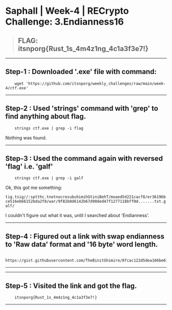 # Saphall | Week-4 | RECrypto Challenge: 3.Endianness16

> ## FLAG: itsnporg{Rust_1s_4m4z1ng_4c1a3f3e7!}

*** 

## Step-1 : Downloaded '.exe' file with command:

        wget 'https://github.com/itsnporg/weekly_challenges/raw/main/week-4/ctf.exe'

*** 

## Step-2 : Used 'strings' command  with 'grep' to find anything about flag.

        strings ctf.exe | grep -i flag 

Nothing was found.

*** 

## Step-3 : Used the command again with reversed 'flag' i.e. 'galf'

        strings ctf.exe | grep -i galf 

Ok, this got me something:

`tig.tsig//:sptthc.tnetnocresubuhimihGtiniBehT/moaed5d221cacf8/er36196bce516eb66152bda2f8/war/9f82b8d6142b67d90ded47f1277118bff0d.......txt.galf/`

I couldn't figure out what it was, until I searched about 'Endianness'.

*** 

## Step-4 : Figured out a link with swap endianness to 'Raw data' format and '16 byte' word length.

        https://gist.githubusercontent.com/TheBinitGhimire/8fcac122d5dea166be615ecb691638f9/raw/8f2adb25ed09d76b2416d8b2d0ffb8117721f74d/flag.txt

*** 

***

## Step-5 : Visited the link and got the flag.

        itsnporg{Rust_1s_4m4z1ng_4c1a3f3e7!}

***
